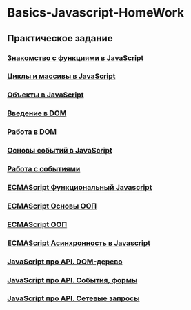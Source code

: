 # Basics-Javascript-HomeWork

## Практическое задание

### [Знакомство с функциями в JavaScript](HomeWork3/script.js)

### [Циклы и массивы в JavaScript](HomeWork4/script.js)

### [Объекты в JavaScript](HomeWork5/script.js)

### [Введение в DOM](HomeWork6/script.js)

### [Работа в DOM](HomeWork7/script.js)

### [Основы событий в JavaScript](HomeWork8/script.js)

### [Работа с событиями](HomeWork9/script.js)

### [ECMAScript Функциональный Javascript](HomeWork10/script.js)

### [ECMAScript Основы ООП](HomeWork11/script.js)

### [ECMAScript ООП](HomeWork12/script.js)

### [ECMAScript Асинхронность в Javascript](HomeWork13/script.js)

### [JavaScript про API. DOM-дерево](HomeWork14/script.js)

### [JavaScript про API. События, формы](HomeWork15/scripts.js)

### [JavaScript про API. Сетевые запросы](HomeWork16/scripts.js) 
